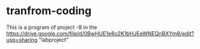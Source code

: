 tranfrom-coding
===============

This is a program of project -8 in the <https://drive.google.com/file/d/0BwHUE1e8o2K1bHJEeWNEQnBXYm8/edit?usp=sharing> "labproject"
